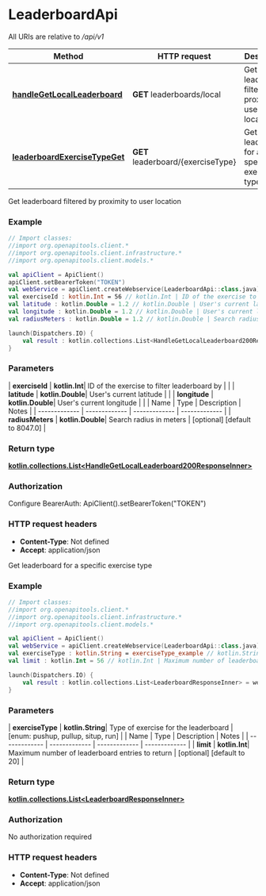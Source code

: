# LeaderboardApi

All URIs are relative to */api/v1*

| Method | HTTP request | Description |
| ------------- | ------------- | ------------- |
| [**handleGetLocalLeaderboard**](LeaderboardApi.md#handleGetLocalLeaderboard) | **GET** leaderboards/local | Get leaderboard filtered by proximity to user location |
| [**leaderboardExerciseTypeGet**](LeaderboardApi.md#leaderboardExerciseTypeGet) | **GET** leaderboard/{exerciseType} | Get leaderboard for a specific exercise type |



Get leaderboard filtered by proximity to user location

### Example
```kotlin
// Import classes:
//import org.openapitools.client.*
//import org.openapitools.client.infrastructure.*
//import org.openapitools.client.models.*

val apiClient = ApiClient()
apiClient.setBearerToken("TOKEN")
val webService = apiClient.createWebservice(LeaderboardApi::class.java)
val exerciseId : kotlin.Int = 56 // kotlin.Int | ID of the exercise to filter leaderboard by
val latitude : kotlin.Double = 1.2 // kotlin.Double | User's current latitude
val longitude : kotlin.Double = 1.2 // kotlin.Double | User's current longitude
val radiusMeters : kotlin.Double = 1.2 // kotlin.Double | Search radius in meters

launch(Dispatchers.IO) {
    val result : kotlin.collections.List<HandleGetLocalLeaderboard200ResponseInner> = webService.handleGetLocalLeaderboard(exerciseId, latitude, longitude, radiusMeters)
}
```

### Parameters
| **exerciseId** | **kotlin.Int**| ID of the exercise to filter leaderboard by | |
| **latitude** | **kotlin.Double**| User&#39;s current latitude | |
| **longitude** | **kotlin.Double**| User&#39;s current longitude | |
| Name | Type | Description  | Notes |
| ------------- | ------------- | ------------- | ------------- |
| **radiusMeters** | **kotlin.Double**| Search radius in meters | [optional] [default to 8047.0] |

### Return type

[**kotlin.collections.List&lt;HandleGetLocalLeaderboard200ResponseInner&gt;**](HandleGetLocalLeaderboard200ResponseInner.md)

### Authorization


Configure BearerAuth:
    ApiClient().setBearerToken("TOKEN")

### HTTP request headers

 - **Content-Type**: Not defined
 - **Accept**: application/json


Get leaderboard for a specific exercise type

### Example
```kotlin
// Import classes:
//import org.openapitools.client.*
//import org.openapitools.client.infrastructure.*
//import org.openapitools.client.models.*

val apiClient = ApiClient()
val webService = apiClient.createWebservice(LeaderboardApi::class.java)
val exerciseType : kotlin.String = exerciseType_example // kotlin.String | Type of exercise for the leaderboard
val limit : kotlin.Int = 56 // kotlin.Int | Maximum number of leaderboard entries to return

launch(Dispatchers.IO) {
    val result : kotlin.collections.List<LeaderboardResponseInner> = webService.leaderboardExerciseTypeGet(exerciseType, limit)
}
```

### Parameters
| **exerciseType** | **kotlin.String**| Type of exercise for the leaderboard | [enum: pushup, pullup, situp, run] |
| Name | Type | Description  | Notes |
| ------------- | ------------- | ------------- | ------------- |
| **limit** | **kotlin.Int**| Maximum number of leaderboard entries to return | [optional] [default to 20] |

### Return type

[**kotlin.collections.List&lt;LeaderboardResponseInner&gt;**](LeaderboardResponseInner.md)

### Authorization

No authorization required

### HTTP request headers

 - **Content-Type**: Not defined
 - **Accept**: application/json

